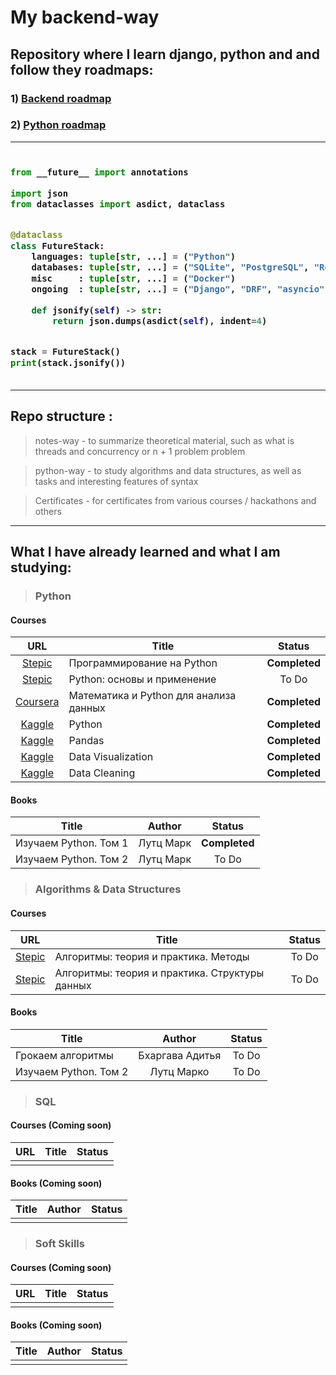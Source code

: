 # My backend-way

## Repository where I learn django, python and and follow theу roadmaps: 
### 1) [Backend roadmap](https://roadmap.sh/backend)
### 2) [Python roadmap](https://roadmap.sh/python)

***

<!-- Zero width character is used to put extra blank lines before and after code -->
<h3>

```python
​
from __future__ import annotations

import json
from dataclasses import asdict, dataclass


@dataclass
class FutureStack:
    languages: tuple[str, ...] = ("Python")
    databases: tuple[str, ...] = ("SQLite", "PostgreSQL", "Redis")
    misc     : tuple[str, ...] = ("Docker")
    ongoing  : tuple[str, ...] = ("Django", "DRF", "asyncio", "aiohttp")

    def jsonify(self) -> str:
        return json.dumps(asdict(self), indent=4)


stack = FutureStack()
print(stack.jsonify())
​
```
</h3>

***

## Repo structure :
> notes-way - to summarize theoretical material, such as what is threads and concurrency or n + 1 problem problem

> python-way - to study algorithms and data structures, as well as tasks and interesting features of syntax

> Certificates - for certificates from various courses / hackathons and others

***
## What I have already learned and what I am studying:
> ### Python
#### Courses
| URL | Title | Status |
| :---: | --- | :---: |
| [Stepic](https://stepik.org/course/67/promo) |Программирование на Python| **Completed** |
| [Stepic](https://stepik.org/course/512/promo) | Python: основы и применение | To Do |
| [Coursera](https://www.coursera.org/learn/mathematics-and-python)|Математика и Python для анализа данных| **Completed** |
| [Kaggle](https://www.kaggle.com/learn/python) | Python | **Completed** |
| [Kaggle](https://www.kaggle.com/learn/pandas) | Pandas | **Completed** |
| [Kaggle](https://www.kaggle.com/learn/data-visualization) | Data Visualization | **Completed** |
| [Kaggle](https://www.kaggle.com/learn/data-cleaning) | Data Cleaning | **Completed** |

#### Books
| Title | Author | Status |
| --- | :---: | :---: |
| Изучаем Python. Том 1 | Лутц Марк| **Completed** |
| Изучаем Python. Том 2 | Лутц Марк | To Do |


> ### Algorithms & Data Structures
#### Courses
| URL | Title | Status |
| :---: | --- | :---: |
| [Stepic](https://stepik.org/course/217/promo) |Алгоритмы: теория и практика. Методы| To Do |
| [Stepic](https://stepik.org/course/1547/promo) | Алгоритмы: теория и практика. Структуры данных | To Do |

#### Books
| Title | Author | Status |
| --- | :---: | :---: |
| Грокаем алгоритмы | Бхаргава Адитья | To Do |
| Изучаем Python. Том 2 | Лутц Марко | To Do |

> ### SQL
#### Courses (Coming soon)
| URL | Title | Status |
| :---: | --- | :---: |
|||

#### Books (Coming soon)
| Title | Author | Status |
| --- | :---: | :---: |
| |

> ### Soft Skills
#### Courses (Coming soon)
| URL | Title | Status |
| :---: | --- | :---: |
|||

#### Books (Coming soon)
| Title | Author | Status |
| --- | :---: | :---: |
| |
